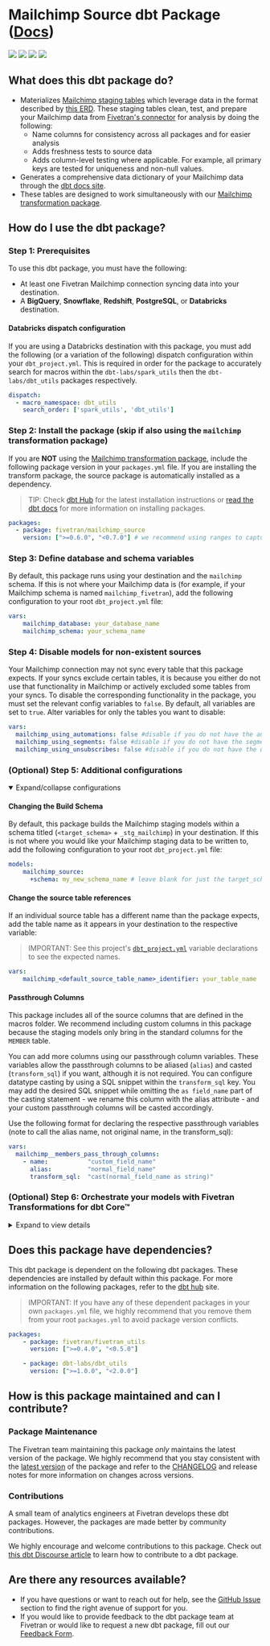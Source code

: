 # Mailchimp Source dbt Package ([Docs](https://fivetran.github.io/dbt_mailchimp_source/))

<p align="left">
    <a alt="License"
        href="https://github.com/fivetran/dbt_mailchimp_source/blob/main/LICENSE">
        <img src="https://img.shields.io/badge/License-Apache%202.0-blue.svg" /></a>
    <a alt="dbt-core">
        <img src="https://img.shields.io/badge/dbt_Core™_version->=1.3.0_<2.0.0-orange.svg" /></a>
    <a alt="Maintained?">
        <img src="https://img.shields.io/badge/Maintained%3F-yes-green.svg" /></a>
    <a alt="PRs">
        <img src="https://img.shields.io/badge/Contributions-welcome-blueviolet" /></a>
</p>

## What does this dbt package do?
- Materializes [Mailchimp staging tables](https://fivetran.github.io/dbt_mailchimp_source/#!/overview/mailchimp_source/models/?g_v=1) which leverage data in the format described by [this ERD](https://fivetran.com/docs/applications/mailchimp/#schemainformation). These staging tables clean, test, and prepare your Mailchimp data from [Fivetran's connector](https://fivetran.com/docs/applications/mailchimp) for analysis by doing the following:
  - Name columns for consistency across all packages and for easier analysis
  - Adds freshness tests to source data
  - Adds column-level testing where applicable. For example, all primary keys are tested for uniqueness and non-null values.
- Generates a comprehensive data dictionary of your Mailchimp data through the [dbt docs site](https://fivetran.github.io/dbt_mailchimp_source/).
- These tables are designed to work simultaneously with our [Mailchimp transformation package](https://github.com/fivetran/dbt_mailchimp).

## How do I use the dbt package?
### Step 1: Prerequisites
To use this dbt package, you must have the following:
- At least one Fivetran Mailchimp connection syncing data into your destination.
- A **BigQuery**, **Snowflake**, **Redshift**, **PostgreSQL**, or **Databricks** destination.

#### Databricks dispatch configuration
If you are using a Databricks destination with this package, you must add the following (or a variation of the following) dispatch configuration within your `dbt_project.yml`. This is required in order for the package to accurately search for macros within the `dbt-labs/spark_utils` then the `dbt-labs/dbt_utils` packages respectively.
```yml
dispatch:
  - macro_namespace: dbt_utils
    search_order: ['spark_utils', 'dbt_utils']
```

### Step 2: Install the package (skip if also using the `mailchimp` transformation package)
If you  are **NOT** using the [Mailchimp transformation package](https://github.com/fivetran/dbt_mailchimp), include the following package version in your `packages.yml` file. If you are installing the transform package, the source package is automatically installed as a dependency.
> TIP: Check [dbt Hub](https://hub.getdbt.com/) for the latest installation instructions or [read the dbt docs](https://docs.getdbt.com/docs/package-management) for more information on installing packages.
```yml
packages:
  - package: fivetran/mailchimp_source
    version: [">=0.6.0", "<0.7.0"] # we recommend using ranges to capture non-breaking changes automatically
```

### Step 3: Define database and schema variables
By default, this package runs using your destination and the `mailchimp` schema. If this is not where your Mailchimp data is (for example, if your Mailchimp schema is named `mailchimp_fivetran`), add the following configuration to your root `dbt_project.yml` file:

```yml
vars:
    mailchimp_database: your_database_name
    mailchimp_schema: your_schema_name 
```

### Step 4: Disable models for non-existent sources
Your Mailchimp connection may not sync every table that this package expects. If your syncs exclude certain tables, it is because you either do not use that functionality in Mailchimp or actively excluded some tables from your syncs. To disable the corresponding functionality in the package, you must set the relevant config variables to `false`. By default, all variables are set to `true`. Alter variables for only the tables you want to disable:

```yml
vars:
  mailchimp_using_automations: false #disable if you do not have the automation_email, automation_email, or automation_recipient_activity tables
  mailchimp_using_segments: false #disable if you do not have the segment or segment_member table
  mailchimp_using_unsubscribes: false #disable if you do not have the unsubscribe table
```

### (Optional) Step 5: Additional configurations
<details open><summary>Expand/collapse configurations</summary>

#### Changing the Build Schema
By default, this package builds the Mailchimp staging models within a schema titled (`<target_schema>` + `_stg_mailchimp`) in your destination. If this is not where you would like your Mailchimp staging data to be written to, add the following configuration to your root `dbt_project.yml` file:

```yml
models:
    mailchimp_source:
      +schema: my_new_schema_name # leave blank for just the target_schema
```

#### Change the source table references
If an individual source table has a different name than the package expects, add the table name as it appears in your destination to the respective variable:
> IMPORTANT: See this project's [`dbt_project.yml`](https://github.com/fivetran/dbt_mailchimp_source/blob/main/dbt_project.yml) variable declarations to see the expected names.
    
```yml
vars:
    mailchimp_<default_source_table_name>_identifier: your_table_name 
```

#### Passthrough Columns

This package includes all of the source columns that are defined in the macros folder. We recommend including custom columns in this package because the staging models only bring in the standard columns for the `MEMBER` table.

You can add more columns using our passthrough column variables. These variables allow the passthrough columns to be aliased (`alias`) and casted (`transform_sql`) if you want, although it is not required. You can configure datatype casting by using a SQL snippet within the `transform_sql` key. You may add the desired SQL snippet while omitting the `as field_name` part of the casting statement - we rename this column with the alias attribute - and your custom passthrough columns will be casted accordingly.

Use the following format for declaring the respective passthrough variables (note to call the alias name, not original name, in the transform_sql):

```yml
vars:
  mailchimp__members_pass_through_columns:
    - name:           "custom_field_name"
      alias:          "normal_field_name"
      transform_sql:  "cast(normal_field_name as string)"
```
</details>

### (Optional) Step 6: Orchestrate your models with Fivetran Transformations for dbt Core™
<details><summary>Expand to view details</summary>
<br>
    
Fivetran offers the ability for you to orchestrate your dbt project through [Fivetran Transformations for dbt Core™](https://fivetran.com/docs/transformations/dbt). Learn how to set up your project for orchestration through Fivetran in our [Transformations for dbt Core™ setup guides](https://fivetran.com/docs/transformations/dbt#setupguide).
</details>

## Does this package have dependencies?
This dbt package is dependent on the following dbt packages. These dependencies are installed by default within this package. For more information on the following packages, refer to the [dbt hub](https://hub.getdbt.com/) site.
> IMPORTANT: If you have any of these dependent packages in your own `packages.yml` file, we highly recommend that you remove them from your root `packages.yml` to avoid package version conflicts.
    
```yml
packages:
    - package: fivetran/fivetran_utils
      version: [">=0.4.0", "<0.5.0"]

    - package: dbt-labs/dbt_utils
      version: [">=1.0.0", "<2.0.0"]
```

## How is this package maintained and can I contribute?
### Package Maintenance
The Fivetran team maintaining this package _only_ maintains the latest version of the package. We highly recommend that you stay consistent with the [latest version](https://hub.getdbt.com/fivetran/mailchimp_source/latest/) of the package and refer to the [CHANGELOG](https://github.com/fivetran/dbt_mailchimp_source/blob/main/CHANGELOG.md) and release notes for more information on changes across versions.

### Contributions
A small team of analytics engineers at Fivetran develops these dbt packages. However, the packages are made better by community contributions.

We highly encourage and welcome contributions to this package. Check out [this dbt Discourse article](https://discourse.getdbt.com/t/contributing-to-a-dbt-package/657) to learn how to contribute to a dbt package.

## Are there any resources available?
- If you have questions or want to reach out for help, see the [GitHub Issue](https://github.com/fivetran/dbt_mailchimp_source/issues/new/choose) section to find the right avenue of support for you.
- If you would like to provide feedback to the dbt package team at Fivetran or would like to request a new dbt package, fill out our [Feedback Form](https://www.surveymonkey.com/r/DQ7K7WW).
